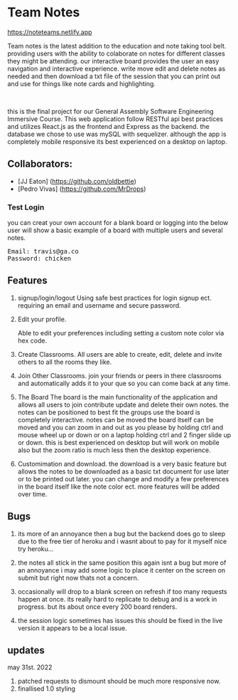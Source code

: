 # Team Notes

https://noteteams.netlify.app
<br/>

Team notes is the latest addition to the education and note taking tool belt. providing users with the ability to colaborate on notes for different classes they might be attending. our interactive board provides the user an easy navigation and interactive experience. write move edit and delete notes as needed and then download a txt file of the session that you can print out and use for things like note cards and highlighting.

<br/>

this is the final project for our General Assembly Software Engineering Immersive Course.
This web application follow RESTful api best practices and utilizes React.js as the frontend and Express as the backend. the database we chose to use was mySQL with sequelizer. although the app is completely mobile responsive its best experienced on a desktop on laptop.

## Collaborators:

-   [JJ Eaton] (https://github.com/oldbettie)
-   [Pedro Vivas] (https://github.com/MrDrops)

### Test Login

you can creat your own account for a blank board or logging into the below user will show a basic example of a board with multiple users and several notes.

<pre>
Email: travis@ga.co
Password: chicken
</pre>

## Features

1. signup/login/logout
   Using safe best practices for login signup ect. requiring an email and username and secure password.

2. Edit your profile.

    Able to edit your preferences including setting a custom note color via hex code.

3. Create Classrooms.
   All users are able to create, edit, delete and invite others to all the rooms they like.

4. Join Other Classrooms.
   join your friends or peers in there classrooms and automatically adds it to your que so you can come back at any time.

5. The Board
   The board is the main functionality of the application and allows all users to join contribute update and delete their own notes. the notes can be positioned to best fit the groups use the board is completely interactive. notes can be moved the board itself can be moved and you can zoom in and out as you please by holding ctrl and mouse wheel up or down or on a laptop holding ctrl and 2 finger slide up or down. this is best experienced on desktop but will work on mobile also but the zoom ratio is much less then the desktop experience.

6. Customimation and download.
   the download is a very basic feature but allows the notes to be downloaded as a basic txt document for use later or to be printed out later. you can change and modify a few preferences in the board itself like the note color ect. more features will be added over time.

## Bugs

1. its more of an annoyance then a bug but the backend does go to sleep due to the free tier of heroku and i wasnt about to pay for it myself nice try heroku...

2. the notes all stick in the same position this again isnt a bug but more of an annoyance i may add some logic to place it center on the screen on submit but right now thats not a concern.

3. occasionally will drop to a blank screen on refresh if too many requests happen at once. its really hard to replicate to debug and is a work in progress. but its about once every 200 board renders.

4. the session logic sometimes has issues this should be fixed in the live version it appears to be a local issue.

## updates

may 31st. 2022

1. patched requests to dismount should be much more responsive now.
2. finallised 1.0 styling
